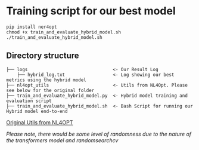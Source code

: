 # Training script for our best model

```
pip install ner4opt
chmod +x train_and_evaluate_hybrid_model.sh
./train_and_evaluate_hybrid_model.sh
```

## Directory structure
```
├── logs                                <- Our Result Log
    ├── hybrid_log.txt                  <- Log showing our best metrics using the hybrid model
├── nl4opt_utils                        <- Utils from NL4Opt. Please see below for the original folder
├── train_and_evaluate_hybrid_model.py  <- Hybrid model training and evaluation script
├── train_and_evaluate_hybrid_model.sh  <- Bash Script for running our Hybrid model end-to-end
```

[Original Utils from NL4OPT](https://github.com/nl4opt/nl4opt-subtask1-baseline/tree/main/baseline/utils)

_Please note, there would be some level of randomness due to the nature of the transformers model and randomsearchcv_
